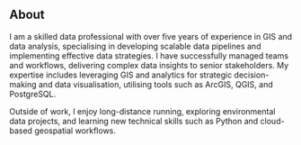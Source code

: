 ## About

I am a skilled data professional with over five years of experience in GIS and data analysis, specialising in developing scalable data pipelines and implementing effective data strategies. I have successfully managed teams and workflows, delivering complex data insights to senior stakeholders. My expertise includes leveraging GIS and analytics for strategic decision-making and data visualisation, utilising tools such as ArcGIS, QGIS, and PostgreSQL.

Outside of work, I enjoy long-distance running, exploring environmental data projects, and learning new technical skills such as Python and cloud-based geospatial workflows.
